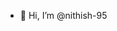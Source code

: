 - 👋 Hi, I’m @nithish-95


<!---
nithish-95/nithish-95 is a ✨ special ✨ repository because its `README.md` (this file) appears on your GitHub profile.
You can click the Preview link to take a look at your changes.
--->
